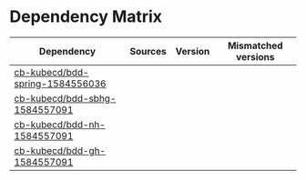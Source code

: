 # Dependency Matrix

Dependency | Sources | Version | Mismatched versions
---------- | ------- | ------- | -------------------
[cb-kubecd/bdd-spring-1584556036](https://github.com/cb-kubecd/bdd-spring-1584556036.git) |  | []() | 
[cb-kubecd/bdd-sbhg-1584557091](https://github.com/cb-kubecd/bdd-sbhg-1584557091.git) |  | []() | 
[cb-kubecd/bdd-nh-1584557091](https://github.com/cb-kubecd/bdd-nh-1584557091.git) |  | []() | 
[cb-kubecd/bdd-gh-1584557091](https://github.com/cb-kubecd/bdd-gh-1584557091.git) |  | []() | 

